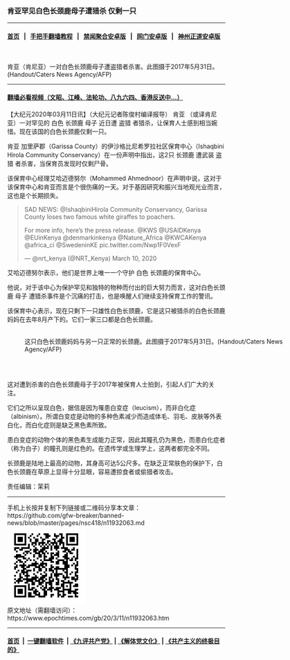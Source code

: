 ### 肯亚罕见白色长颈鹿母子遭猎杀 仅剩一只
------------------------

#### [首页](https://github.com/gfw-breaker/banned-news/blob/master/README.md) &nbsp;&nbsp;|&nbsp;&nbsp; [手把手翻墙教程](https://github.com/gfw-breaker/guides/wiki) &nbsp;&nbsp;|&nbsp;&nbsp; [禁闻聚合安卓版](https://github.com/gfw-breaker/bn-android) &nbsp;&nbsp;|&nbsp;&nbsp; [网门安卓版](https://github.com/oGate2/oGate) &nbsp;&nbsp;|&nbsp;&nbsp; [神州正道安卓版](https://github.com/SzzdOgate/update) 



<div><img alt="" class="aligncenter wp-post-image" src="https://i.epochtimes.com/assets/uploads/2020/03/000_1PR8RC-600x400.jpg"/>
<div class="red16 caption">
 <p>
  肯亚（肯尼亚）一对白色长颈鹿母子遭盗猎者杀害。此图摄于2017年5月31日。(Handout/Caters News Agency/AFP)
 </p>
</div>
</div><hr/>

#### [翻墙必看视频（文昭、江峰、法轮功、八九六四、香港反送中...）](https://github.com/gfw-breaker/banned-news/blob/master/pages/link3.md)

<div><p>
 【大纪元2020年03月11日讯】（大纪元记者陈俊村编译报导）
 <ok href="https://www.epochtimes.com/gb/tag/%E8%82%AF%E4%BA%9A.html">
  肯亚
 </ok>
 （或译肯尼亚）一对罕见的
 <ok href="https://www.epochtimes.com/gb/tag/%E7%99%BD%E8%89%B2.html">
  白色
 </ok>
 <ok href="https://www.epochtimes.com/gb/tag/%E9%95%BF%E9%A2%88%E9%B9%BF.html">
  长颈鹿
 </ok>
 <ok href="https://www.epochtimes.com/gb/tag/%E6%AF%8D%E5%AD%90.html">
  母子
 </ok>
 近日遭
 <ok href="https://www.epochtimes.com/gb/tag/%E7%9B%97%E7%8C%8E.html">
  盗猎
 </ok>
 者猎杀，让保育人士感到相当婉惜。现在该国的白色长颈鹿仅剩一只。
</p>
<p>
 <ok href="https://www.epochtimes.com/gb/tag/%E8%82%AF%E4%BA%9A.html">
  肯亚
 </ok>
 加里萨郡（Garissa County）的伊沙格比尼希罗拉社区保育中心（Ishaqbini Hirola Community Conservancy）在一份声明中指出，这2只
 <ok href="https://www.epochtimes.com/gb/tag/%E9%95%BF%E9%A2%88%E9%B9%BF.html">
  长颈鹿
 </ok>
 遭武装
 <ok href="https://www.epochtimes.com/gb/tag/%E7%9B%97%E7%8C%8E.html">
  盗猎
 </ok>
 者杀害，当保育员发现时仅剩尸骨。
</p>
<p>
 该保育中心经理艾哈迈德努尔（Mohammed Ahmednoor）在声明中说，这对于该保育中心和肯亚而言是个很伤痛的一天。对于基因研究和振兴当地观光业而言，这也是个长期损失。
</p>
<blockquote class="twitter-tweet">
 <p dir="ltr" lang="en">
  SAD NEWS:
  <ok href="https://twitter.com/IshaqbiniHirola?ref_src=twsrc%5Etfw">
   @IshaqbiniHirola
  </ok>
  Community Conservancy, Garissa County loses two famous white giraffes to poachers.
 </p>
 <p>
  For more info, here’s the press release.
  <ok href="https://twitter.com/kws?ref_src=twsrc%5Etfw">
   @KWS
  </ok>
  <ok href="https://twitter.com/USAIDKenya?ref_src=twsrc%5Etfw">
   @USAIDKenya
  </ok>
  <ok href="https://twitter.com/EUinKenya?ref_src=twsrc%5Etfw">
   @EUinKenya
  </ok>
  <ok href="https://twitter.com/denmarkinkenya?ref_src=twsrc%5Etfw">
   @denmarkinkenya
  </ok>
  <ok href="https://twitter.com/Nature_Africa?ref_src=twsrc%5Etfw">
   @Nature_Africa
  </ok>
  <ok href="https://twitter.com/KWCAKenya?ref_src=twsrc%5Etfw">
   @KWCAKenya
  </ok>
  <ok href="https://twitter.com/africa_ci?ref_src=twsrc%5Etfw">
   @africa_ci
  </ok>
  <ok href="https://twitter.com/SwedeninKE?ref_src=twsrc%5Etfw">
   @SwedeninKE
  </ok>
  <ok href="https://t.co/Nwp1F0VexF">
   pic.twitter.com/Nwp1F0VexF
  </ok>
 </p>
 <p>
  — @nrt_kenya (@NRT_Kenya)
  <ok href="https://twitter.com/NRT_Kenya/status/1237362770439536641?ref_src=twsrc%5Etfw">
   March 10, 2020
  </ok>
 </p>
</blockquote>
<p>
 <p>
  艾哈迈德努尔表示，他们是世界上唯一一个守护
  <ok href="https://www.epochtimes.com/gb/tag/%E7%99%BD%E8%89%B2.html">
   白色
  </ok>
  长颈鹿的保育中心。
 </p>
 <p>
  他说，对于该中心为保护罕见和独特的物种而付出的巨大努力而言，这对白色长颈鹿
  <ok href="https://www.epochtimes.com/gb/tag/%E6%AF%8D%E5%AD%90.html">
   母子
  </ok>
  遭猎杀事件是个沉痛的打击，也是唤醒人们继续支持保育工作的警讯。
 </p>
 <p>
  该保育中心表示，现在只剩下一只雄性白色长颈鹿，它是这只被猎杀的白色长颈鹿妈妈在去年8月产下的。它们一家三口都是白色长颈鹿。
 </p>
 <figure class="wp-caption aligncenter" id="attachment_11932075" style="width: 600px">
  <ok href="http://i.epochtimes.com/assets/uploads/2020/03/000_1PR8VP.jpg">
   <img alt="" class="wp-image-11932075 size-large" src="http://i.epochtimes.com/assets/uploads/2020/03/000_1PR8VP-600x400.jpg"/>
  </ok>
  <br/><figcaption class="wp-caption-text">
   这只白色长颈鹿妈妈与另一只正常的长颈鹿。此图摄于2017年5月31日。(Handout/Caters News Agency/AFP)
  </figcaption><br/>
 </figure><br/>
 <p>
  这对遭到杀害的白色长颈鹿母子于2017年被保育人士拍到，引起人们广大的关注。
 </p>
 <p>
  它们之所以呈现白色，据信是因为罹患白变症（leucism），而非白化症（albinism）。所谓白变症是动物的多种色素减少而造成体毛、羽毛、皮肤等外表白化，而白化症则是缺乏黑色素所致。
 </p>
 <p>
  患白变症的动物个体的黑色素生成能力正常，因此其瞳孔仍为黑色，而患白化症者（称为白子）的瞳孔则是红色的。在遗传学或生理学上，这两者都完全不同。
 </p>
 <p>
  长颈鹿是陆地上最高的动物，其身高可达5公尺多。在缺乏正常肤色的保护下，白色长颈鹿在草原上显得十分显眼，容易遭掠食者或偷猎者攻击。
 </p>
 <p>
  <center>
  </center>
  责任编辑：茉莉
 </p>
</p></div>
<hr/>
手机上长按并复制下列链接或二维码分享本文章：<br/>
https://github.com/gfw-breaker/banned-news/blob/master/pages/nsc418/n11932063.md <br/>
<a href='https://github.com/gfw-breaker/banned-news/blob/master/pages/nsc418/n11932063.md'><img src='https://github.com/gfw-breaker/banned-news/blob/master/pages/nsc418/n11932063.md.png'/></a> <br/>
原文地址（需翻墙访问）：https://www.epochtimes.com/gb/20/3/11/n11932063.htm


------------------------
#### [首页](https://github.com/gfw-breaker/banned-news/blob/master/README.md) &nbsp;|&nbsp; [一键翻墙软件](https://github.com/gfw-breaker/nogfw/blob/master/README.md) &nbsp;| [《九评共产党》](https://github.com/gfw-breaker/9ping.md/blob/master/README.md#九评之一评共产党是什么) | [《解体党文化》](https://github.com/gfw-breaker/jtdwh.md/blob/master/README.md) | [《共产主义的终极目的》](https://github.com/gfw-breaker/gczydzjmd.md/blob/master/README.md)


<img src='http://gfw-breaker.win/banned-news/pages/nsc418/n11932063.md' width='0px' height='0px'/>